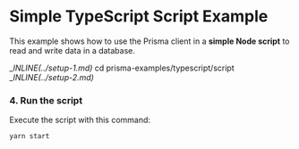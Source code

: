 # Simple TypeScript Script Example

This example shows how to use the Prisma client in a **simple Node script** to read and write data in a database.

__INLINE(../_setup-1.md)__
cd prisma-examples/typescript/script
__INLINE(../_setup-2.md)__

### 4. Run the script

Execute the script with this command: 

```
yarn start
```